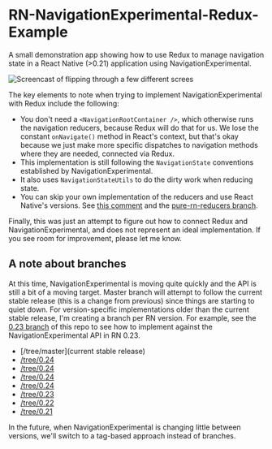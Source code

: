 # RN-NavigationExperimental-Redux-Example

A small demonstration app showing how to use Redux to manage navigation state in a React Native (>0.21) application using NavigationExperimental.

![Screencast of flipping through a few different screes](rn-ne-redux-demo.gif?raw=true "Screencast of functionality")

The key elements to note when trying to implement NavigationExperimental with Redux include the following:

* You don't need a `<NavigationRootContainer />`, which otherwise runs the navigation reducers, because Redux will do that for us. We lose the constant `onNavigate()` method in React's context, but that's okay because we just make more specific dispatches to navigation methods where they are needed, connected via Redux.
* This implementation is still following the `NavigationState` conventions established by NavigationExperimental.
* It also uses `NavigationStateUtils` to do the dirty work when reducing state.
* You can skip your own implementation of the reducers and use React Native's versions. See [this comment](https://github.com/jlyman/RN-NavigationExperimental-Redux-Example/issues/7#issuecomment-202385080) and the [pure-rn-reducers branch](https://github.com/jlyman/RN-NavigationExperimental-Redux-Example/tree/pure-rn-reducers).

Finally, this was just an attempt to figure out how to connect Redux and NavigationExperimental, and does not represent an ideal implementation. If you see room for improvement, please let me know.

## A note about branches

At this time, NavigationExperimental is moving quite quickly and the API is still a bit of a moving target. Master branch will attempt to follow the current stable release (this is a change from previous) since things are starting to quiet down. For version-specific implementations older than the current stable release, I'm creating a branch per RN version. For example, see the [0.23 branch](https://github.com/jlyman/RN-NavigationExperimental-Redux-Example/tree/0.23) of this repo to see how to implement against the NavigationExperimental API in RN 0.23.

* [/tree/master](current stable release)
* [/tree/0.24](0.27)
* [/tree/0.24](0.26)
* [/tree/0.24](0.25)
* [/tree/0.24](0.24)
* [/tree/0.23](0.23)
* [/tree/0.22](0.22)
* [/tree/0.21](0.21)

In the future, when NavigationExperimental is changing little between versions, we'll switch to a tag-based approach instead of branches.
